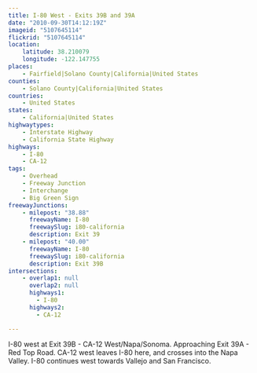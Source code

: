 ```yaml
---
title: I-80 West - Exits 39B and 39A
date: "2010-09-30T14:12:19Z"
imageid: "5107645114"
flickrid: "5107645114"
location:
    latitude: 38.210079
    longitude: -122.147755
places:
    - Fairfield|Solano County|California|United States
counties:
    - Solano County|California|United States
countries:
    - United States
states:
    - California|United States
highwaytypes:
    - Interstate Highway
    - California State Highway
highways:
    - I-80
    - CA-12
tags:
    - Overhead
    - Freeway Junction
    - Interchange
    - Big Green Sign
freewayJunctions:
    - milepost: "38.88"
      freewayName: I-80
      freewaySlug: i80-california
      description: Exit 39
    - milepost: "40.00"
      freewayName: I-80
      freewaySlug: i80-california
      description: Exit 39B
intersections:
    - overlap1: null
      overlap2: null
      highways1:
        - I-80
      highways2:
        - CA-12

---
```

I-80 west at Exit 39B - CA-12 West/Napa/Sonoma.  Approaching Exit 39A - Red Top Road.  CA-12 west leaves I-80 here, and crosses into the Napa Valley.  I-80 continues west towards Vallejo and San Francisco.